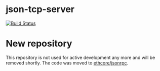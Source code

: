 # json-tcp-server

[![Build Status](https://travis-ci.org/ethcore/json-tcp-server.svg?branch=master)](https://travis-ci.org/ethcore/json-tcp-server)

# New repository
This repository is not used for active development any more and will be removed shortly.
The code was moved to [ethcore/jsonrpc](https://github.com/ethcore/jsonrpc).
